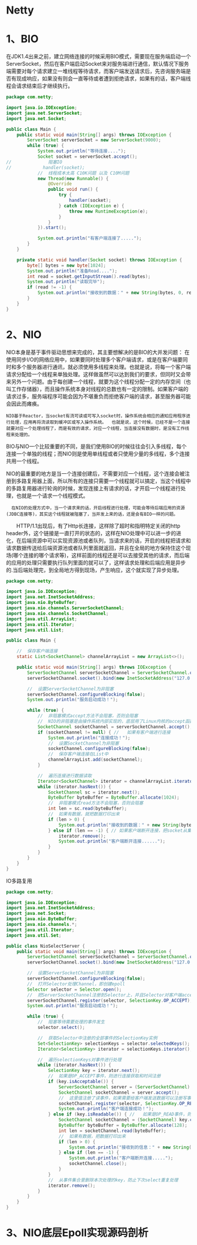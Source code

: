 # Netty



# 1、BIO

在JDK1.4出来之前，建立网络连接的时候采用BIO模式，需要现在服务端启动一个ServerSocket，然后在客户端启动Socket来对服务端进行通信，默认情况下服务端需要对每个请求建立一堆线程等待请求，而客户端发送请求后，先咨询服务端是否有现成响应，如果没有则会一直等待或者遭到拒绝请求，如果有的话，客户端线程会请求结束后才继续执行。

```java
package com.netty;

import java.io.IOException;
import java.net.ServerSocket;
import java.net.Socket;

public class Main {
    public static void main(String[] args) throws IOException {
        ServerSocket serverSocket = new ServerSocket(9000);
        while (true) {
            System.out.println("等待连接....");
            Socket socket = serverSocket.accept();
//              阻塞IO
//            handler(socket);
            //  线程成本太高 C10K问题 以及 C10M问题
            new Thread(new Runnable() {
                @Override
                public void run() {
                    try {
                        handler(socket);
                    } catch (IOException e) {
                        throw new RuntimeException(e);
                    }
                }
            }).start();

            System.out.println("有客户端连接了.....");
        }
    }

    private static void handler(Socket socket) throws IOException {
        byte[] bytes = new byte[1024];
        System.out.println("准备Read....");
        int read = socket.getInputStream().read(bytes);
        System.out.println("读取完毕");
        if (read != -1) {
            System.out.println("接收到的数据：" + new String(bytes, 0, read));
        }
    }
}
```



# 2、NIO

NIO本身是基于事件驱动思想来完成的，其主要想解决的是BIO的大并发问题： 在使用同步I/O的网络应用中，如果要同时处理多个客户端请求，或是在客户端要同时和多个服务器进行通讯，就必须使用多线程来处理。也就是说，将每一个客户端请求分配给一个线程来单独处理。这样做虽然可以达到我们的要求，但同时又会带来另外一个问题。由于每创建一个线程，就要为这个线程分配一定的内存空间（也叫工作存储器），而且操作系统本身对线程的总数也有一定的限制。如果客户端的请求过多，服务端程序可能会因为不堪重负而拒绝客户端的请求，甚至服务器可能会因此而瘫痪。

    NIO基于Reactor，当socket有流可读或可写入socket时，操作系统会相应的通知应用程序进行处理，应用再将流读取到缓冲区或写入操作系统。  也就是说，这个时候，已经不是一个连接就要对应一个处理线程了，而是有效的请求，对应一个线程，当连接没有数据时，是没有工作线程来处理的。

BIO与NIO一个比较重要的不同，是我们使用BIO的时候往往会引入多线程，每个连接一个单独的线程；而NIO则是使用单线程或者只使用少量的多线程，多个连接共用一个线程。

NIO的最重要的地方是当一个连接创建后，不需要对应一个线程，这个连接会被注册到多路复用器上面，所以所有的连接只需要一个线程就可以搞定，当这个线程中的多路复用器进行轮询的时候，发现连接上有请求的话，才开启一个线程进行处理，也就是一个请求一个线程模式。

      在NIO的处理方式中，当一个请求来的话，开启线程进行处理，可能会等待后端应用的资源(JDBC连接等)，其实这个线程就被阻塞了，当并发上来的话，还是会有BIO一样的问题。

　　HTTP/1.1出现后，有了Http长连接，这样除了超时和指明特定关闭的http header外，这个链接是一直打开的状态的，这样在NIO处理中可以进一步的进化，在后端资源中可以实现资源池或者队列，当请求来的话，开启的线程把请求和请求数据传送给后端资源池或者队列里面就返回，并且在全局的地方保持住这个现场(哪个连接的哪个请求等)，这样前面的线程还是可以去接受其他的请求，而后端的应用的处理只需要执行队列里面的就可以了，这样请求处理和后端应用是异步的.当后端处理完，到全局地方得到现场，产生响应，这个就实现了异步处理。

```java
package com.netty;

import java.io.IOException;
import java.net.InetSocketAddress;
import java.nio.ByteBuffer;
import java.nio.channels.ServerSocketChannel;
import java.nio.channels.SocketChannel;
import java.util.ArrayList;
import java.util.Iterator;
import java.util.List;

public class Main {

    //  保存客户端连接
    static List<SocketChannel> channelArrayList = new ArrayList<>();

    public static void main(String[] args) throws IOException {
        ServerSocketChannel serverSocketChannel = ServerSocketChannel.open();
        serverSocketChannel.socket().bind(new InetSocketAddress("127.0.0.1", 9000));

        //  设置ServerSocketChannel为非阻塞
        serverSocketChannel.configureBlocking(false);
        System.out.println("服务启动成功！");

        while (true) {
            //  非阻塞模式accept方法不会阻塞，否则会阻塞
            //  NIO的非阻塞是由操作系统内部实现的，底层用了Linux内核的accept函数
            SocketChannel socketChannel = serverSocketChannel.accept();
            if (socketChannel != null) { //   如果有客户端进行连接
                System.out.println("连接成功！");
                //  设置SocketChannel为非阻塞
                socketChannel.configureBlocking(false);
                //  保存客户端连接在List中
                channelArrayList.add(socketChannel);
            }

            //  遍历连接进行数据读取
            Iterator<SocketChannel> iterator = channelArrayList.iterator();
            while (iterator.hasNext()) {
                SocketChannel sc = iterator.next();
                ByteBuffer byteBuffer = ByteBuffer.allocate(1024);
                //  非阻塞模式read方法不会阻塞，否则会阻塞
                int len = sc.read(byteBuffer);
                //  如果有数据，就把数据打印出来
                if (len > 0) {
                    System.out.println("接收到的数据：" + new String(byteBuffer.array()));
                } else if (len == -1) { // 如果客户端断开连接，把socket从集合中去掉
                    iterator.remove();
                    System.out.println("客户端断开连接......");
                }
            }
        }
    }
}
```

IO多路复用

```java
package com.netty;

import java.io.IOException;
import java.net.InetSocketAddress;
import java.net.Socket;
import java.nio.ByteBuffer;
import java.nio.channels.*;
import java.util.Iterator;
import java.util.Set;

public class NioSelectServer {
    public static void main(String[] args) throws IOException {
        ServerSocketChannel serverSocketChannel = ServerSocketChannel.open();
        serverSocketChannel.socket().bind(new InetSocketAddress("127.0.0.1", 9000));

        //  设置ServerSocketChannel为非阻塞
        serverSocketChannel.configureBlocking(false);
        //  打开Selector处理Channel，即创建epoll
        Selector selector = Selector.open();
        //  把ServerSocketChannel注册到Selector上，并且Selector对客户端accept连接操作感兴趣
        serverSocketChannel.register(selector, SelectionKey.OP_ACCEPT);
        System.out.println("服务启动成功！");

        while (true) {
            //  阻塞等待需要处理的事件发生
            selector.select();

            //  获取Selector中注册的全部事件的SelectionKey实例
            Set<SelectionKey> selectionKeys = selector.selectedKeys();
            Iterator<SelectionKey> iterator = selectionKeys.iterator();

            //  遍历selectionKeys对事件进行处理
            while (iterator.hasNext()) {
                SelectionKey key = iterator.next();
                //  如果是OP_ACCEPT事件，则进行连接获取和时间注册
                if (key.isAcceptable()) {
                    ServerSocketChannel server = (ServerSocketChannel) key.channel();
                    SocketChannel socketChannel = server.accept();
                    //  这里值注册了读事件，如果需要给客户端发送数据可以注册写事件
                    socketChannel.register(selector, SelectionKey.OP_READ);
                    System.out.println("客户端连接成功！");
                } else if (key.isReadable()) { //   如果是OP_READ事件，则进行读取和打印
                    SocketChannel socketChannel = (SocketChannel) key.channel();
                    ByteBuffer byteBuffer = ByteBuffer.allocate(128);
                    int len = socketChannel.read(byteBuffer);
                    //  如果有数据，把数据打印出来
                    if (len > 0) {
                        System.out.println("接收到的信息：" + new String(byteBuffer.array(), 0, len));
                    } else if (len == -1) {
                        System.out.println("客户端断开连接.....");
                        socketChannel.close();
                    }
                }
                //  从事件集合里删除本次处理的key，防止下次select重复处理
                iterator.remove();
            }
        }
    }
}
```



# 3、NIO底层Epoll实现源码剖析


